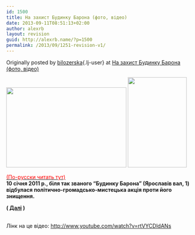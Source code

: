 ```yaml
---
id: 1500
title: На захист Будинку Барона (фото, відео)
date: 2013-09-11T08:51:13+02:00
author: alexrb
layout: revision
guid: http://alexrb.name/?p=1500
permalink: /2013/09/1251-revision-v1/
---
```

Originally posted by [bilozerska](http://bilozerska.livejournal.com/){.lj-user} at [На захист Будинку Барона (фото, відео)](http://bilozerska.livejournal.com/364313.html)

<div class="repost">
  <a href="http://pics.livejournal.com/bilozerska/pic/00d9x699"><img src="http://pics.livejournal.com/bilozerska/pic/00d9x699/s320x240" width="320" height="213" /></a> <a href="http://pics.livejournal.com/bilozerska/pic/00d9e4rg"><img src="http://pics.livejournal.com/bilozerska/pic/00d9e4rg/s320x240" width="157" height="240" /></a></p> 
  
  <p>
    <a href="http://bilozerska-rus.livejournal.com/226546.html"><font color="red">(По-русски читать тут)</font></a><br /><b> 10 січня 2011 р., біля так званого &#8220;Будинку Барона&#8221; (Ярославів вал, 1) відбулася політично-громадсько-мистецька акція проти його знищення. </b>
  </p>
  
  <p>
    <b class="ljcut-link">(&nbsp;<a href="http://bilozerska.livejournal.com/364313.html#cutid1">Далі</a>&nbsp;)</b>
  </p>
  
  <p>
    <lj-embed id="890" /><br />Лінк на це відео: <a href="http://www.youtube.com/watch?v=rtVYCDldANs">http://www.youtube.com/watch?v=rtVYCDld<wbr />ANs</a>
  </p>
</div>